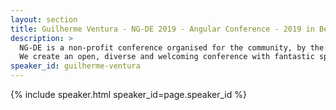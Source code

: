 ```yaml
---
layout: section
title: Guilherme Ventura - NG-DE 2019 - Angular Conference - 2019 in Berlin
description: >
  NG-DE is a non-profit conference organised for the community, by the community.
  We create an open, diverse and welcoming conference with fantastic speakers and a warm and friendly environment. 
speaker_id: guilherme-ventura
---
```


{% include speaker.html speaker_id=page.speaker_id %}
